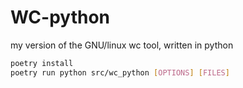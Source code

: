 # WC-python

my version of the GNU/linux wc tool, written in python

```bash
poetry install
poetry run python src/wc_python [OPTIONS] [FILES]
```
